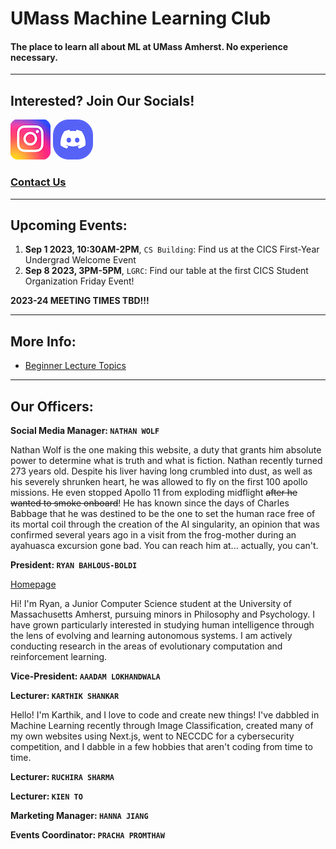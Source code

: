 # UMass Machine Learning Club

#### The place to learn all about ML at UMass Amherst. No experience necessary.

--------------------
## Interested? Join Our Socials!
[![Instagram Logo](./instagram_icon_161086.png)](https://www.instagram.com/umass_mlclub/ "Our Insta")
[![Discord Logo](./good%20discord%20icon.png)](https://discord.gg/GW5CjNuTNx "Our Discord")

### [Contact Us](https://forms.gle/zSJJFD5UMU6yVmYA8)

---------------

## Upcoming Events:

1. **Sep 1 2023, 10:30AM-2PM**, `CS Building`: Find us at the CICS First-Year Undergrad Welcome Event
2. **Sep 8 2023, 3PM-5PM**, `LGRC`: Find our table at the first CICS Student Organization Friday Event!

**2023-24 MEETING TIMES TBD!!!**

-----------------

## More Info: 

* [Beginner Lecture Topics](/lecture_schedule.md)

----------------

## Our Officers:

**Social Media Manager: `NATHAN WOLF`**

Nathan Wolf is the one making this website, a duty that grants him absolute power to determine what is truth and what is fiction. Nathan recently turned 273 years old. Despite his liver having long crumbled into dust, as well as his severely shrunken heart, he was allowed to fly on the first 100 apollo missions. He even stopped Apollo 11 from exploding midflight ~~after he wanted to smoke onboard~~! He has known since the days of Charles Babbage that he was destined to be the one to set the human race free of its mortal coil through the creation of the AI singularity, an opinion that was confirmed several years ago in a visit from the frog-mother during an ayahuasca excursion gone bad. You can reach him at... actually, you can't.

**President: `RYAN BAHLOUS-BOLDI`** 

[Homepage](https://ryanboldi.github.io/)

Hi! I'm Ryan, a Junior Computer Science student at the University of Massachusetts Amherst, pursuing minors in Philosophy and Psychology. I have grown particularly interested in studying human intelligence through the lens of evolving and learning autonomous systems. I am actively conducting research in the areas of evolutionary computation and reinforcement learning. 


**Vice-President: `AAADAM LOKHANDWALA`**

**Lecturer: `KARTHIK SHANKAR`**

Hello! I'm Karthik, and I love to code and create new things! I've dabbled in Machine Learning recently through Image Classification, created many of my own websites using Next.js, went to NECCDC for a cybersecurity competition, and I dabble in a few hobbies that aren't coding from time to time.

**Lecturer: `RUCHIRA SHARMA`**

**Lecturer: `KIEN TO`**

**Marketing Manager: `HANNA JIANG`**

**Events Coordinator: `PRACHA PROMTHAW`**
